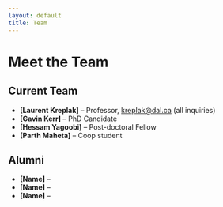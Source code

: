 ```yaml
---
layout: default
title: Team
---
```


# Meet the Team

## Current Team
- **[Laurent Kreplak]** – Professor, kreplak@dal.ca (all inquiries)
- **[Gavin Kerr]** – PhD Candidate
- **[Hessam Yagoobi]** – Post-doctoral Fellow 
- **[Parth Maheta]** – Coop student

## Alumni
- **[Name]** –
- **[Name]** –
- **[Name]** –

